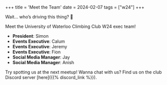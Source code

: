 +++
title = 'Meet the Team'
date = 2024-02-07
tags = ["w24"]
+++

Wait… who’s driving this thing? 🛞

Meet the University of Waterloo Climbing Club W24 exec team!
- **President**: Simon
- **Events Executive**: Calum
- **Events Executive**: Jeremy
- **Events Executive**: Fion
- **Social Media Manager**: Jay
- **Social Media Manager**: Anish

Try spotting us at the next meetup! Wanna chat with us? Find us on the club Discord server [here]({{% discord_link %}}).
